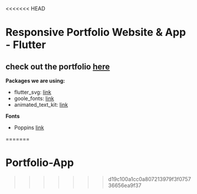 <<<<<<< HEAD
# Responsive Portfolio Website & App - Flutter 
## check out the portfolio [here](https://responsive-portfolio-flutter.herokuapp.com/)

**Packages we are using:**

- flutter_svg: [link](https://pub.dev/packages/flutter_svg)
- goole_fonts: [link](https://pub.dev/packages/google_fonts)
- animated_text_kit: [link](https://pub.dev/packages/animated_text_kit)

**Fonts**

- Poppins [link](https://fonts.google.com/specimen/Poppins)


=======
# Portfolio-App
>>>>>>> d19c100a1cc0a807213979f3f075736656ea9f37
